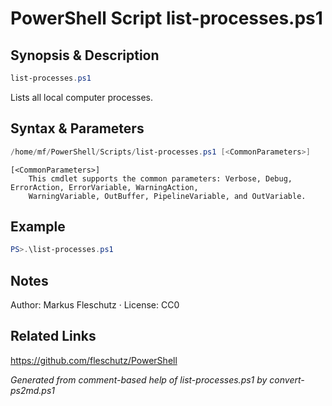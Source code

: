 # PowerShell Script list-processes.ps1

## Synopsis & Description
```powershell
list-processes.ps1
```

Lists all local computer processes.

## Syntax & Parameters
```powershell
/home/mf/PowerShell/Scripts/list-processes.ps1 [<CommonParameters>]
```

```
[<CommonParameters>]
    This cmdlet supports the common parameters: Verbose, Debug, ErrorAction, ErrorVariable, WarningAction, 
    WarningVariable, OutBuffer, PipelineVariable, and OutVariable.
```

## Example
```powershell
PS>.\list-processes.ps1
```


## Notes
Author: Markus Fleschutz · License: CC0

## Related Links
https://github.com/fleschutz/PowerShell

*Generated from comment-based help of list-processes.ps1 by convert-ps2md.ps1*
